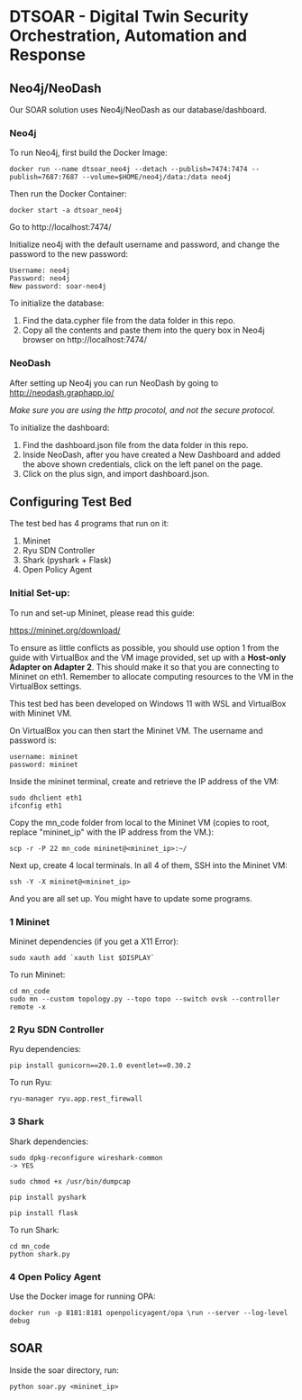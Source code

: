 # DTSOAR - Digital Twin Security Orchestration, Automation and Response

## Neo4j/NeoDash

Our SOAR solution uses Neo4j/NeoDash as our database/dashboard.

### Neo4j

To run Neo4j, first build the Docker Image:

```
docker run --name dtsoar_neo4j --detach --publish=7474:7474 --publish=7687:7687 --volume=$HOME/neo4j/data:/data neo4j
```

Then run the Docker Container:

```
docker start -a dtsoar_neo4j
```

Go to http://localhost:7474/

Initialize neo4j with the default username and password, and change the password to the new password:

```
Username: neo4j
Password: neo4j
New password: soar-neo4j
```

To initialize the database:

1. Find the data.cypher file from the data folder in this repo.
2. Copy all the contents and paste them into the query box in Neo4j browser on http://localhost:7474/

### NeoDash

After setting up Neo4j you can run NeoDash by going to http://neodash.graphapp.io/

*Make sure you are using the http procotol, and not the secure protocol.*

To initialize the dashboard:

1. Find the dashboard.json file from the data folder in this repo.
2. Inside NeoDash, after you have created a New Dashboard and added the above shown credentials, click on the left panel on the page.
3. Click on the plus sign, and import dashboard.json.



## Configuring Test Bed

The test bed has 4 programs that run on it:

1. Mininet
2. Ryu SDN Controller
3. Shark (pyshark + Flask)
4. Open Policy Agent

### Initial Set-up:

To run and set-up Mininet, please read this guide:

https://mininet.org/download/

To ensure as little conflicts as possible, you should use option 1 from the guide with VirtualBox and the VM image provided, set up with a **Host-only Adapter on Adapter 2**. This should make it so that you are connecting to Mininet on eth1. Remember to allocate computing resources to the VM in the VirtualBox settings.

This test bed has been developed on Windows 11 with WSL and VirtualBox with Mininet VM.

On VirtualBox you can then start the Mininet VM. The username and password is:

```
username: mininet
password: mininet
```

Inside the mininet terminal, create and retrieve the IP address of the VM:

```
sudo dhclient eth1
ifconfig eth1
```

Copy the mn_code folder from local to the Mininet VM (copies to root, replace "mininet_ip" with the IP address from the VM.):

```
scp -r -P 22 mn_code mininet@<mininet_ip>:~/
```

Next up, create 4 local terminals. In all 4 of them, SSH into the Mininet VM:

```
ssh -Y -X mininet@<mininet_ip>
```

And you are all set up. You might have to update some programs.

### 1 Mininet

Mininet dependencies (if you get a X11 Error):

```
sudo xauth add `xauth list $DISPLAY`
```

To run Mininet:

```
cd mn_code
sudo mn --custom topology.py --topo topo --switch ovsk --controller remote -x
```

### 2 Ryu SDN Controller

Ryu dependencies:

```
pip install gunicorn==20.1.0 eventlet==0.30.2
```

To run Ryu:

```
ryu-manager ryu.app.rest_firewall
```

### 3 Shark

Shark dependencies:

```
sudo dpkg-reconfigure wireshark-common
-> YES
```

```
sudo chmod +x /usr/bin/dumpcap
```

```
pip install pyshark
```

```
pip install flask
```

To run Shark:

```
cd mn_code
python shark.py
```

### 4 Open Policy Agent

Use the Docker image for running OPA:

```
docker run -p 8181:8181 openpolicyagent/opa \run --server --log-level debug
```

## SOAR

Inside the soar directory, run:

```
python soar.py <mininet_ip>
```